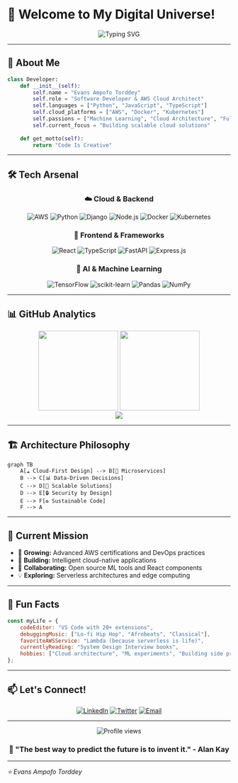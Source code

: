 # 🚀 Welcome to My Digital Universe! 

<div align="center">
  <img src="https://readme-typing-svg.herokuapp.com?font=Fira+Code&weight=600&size=28&duration=3000&pause=1000&color=00D4FF&center=true&vCenter=true&width=600&lines=Backend+Developer;AWS+Cloud+Architect;Python+%26+ML+Enthusiast;React+%26+Node.js+Creator" alt="Typing SVG" />
</div>

---

## 🌟 About Me

```python
class Developer:
    def __init__(self):
        self.name = "Evans Ampofo Torddey"
        self.role = "Software Developer & AWS Cloud Architect"
        self.languages = ["Python", "JavaScript", "TypeScript"]
        self.cloud_platforms = ["AWS", "Docker", "Kubernetes"]
        self.passions = ["Machine Learning", "Cloud Architecture", "Full-Stack Development"]
        self.current_focus = "Building scalable cloud solutions"
    
    def get_motto(self):
        return "Code Is Creative"
```

---

## 🛠️ Tech Arsenal

<div align="center">

### ☁️ Cloud & Backend
![AWS](https://img.shields.io/badge/AWS-%23FF9900.svg?style=for-the-badge&logo=amazon-aws&logoColor=white)
![Python](https://img.shields.io/badge/python-3670A0?style=for-the-badge&logo=python&logoColor=ffdd54)
![Django](https://img.shields.io/badge/django-%23092E20.svg?style=for-the-badge&logo=django&logoColor=white)
![Node.js](https://img.shields.io/badge/node.js-6DA55F?style=for-the-badge&logo=node.js&logoColor=white)
![Docker](https://img.shields.io/badge/docker-%230db7ed.svg?style=for-the-badge&logo=docker&logoColor=white)
![Kubernetes](https://img.shields.io/badge/kubernetes-%23326ce5.svg?style=for-the-badge&logo=kubernetes&logoColor=white)

### 🎨 Frontend & Frameworks
![React](https://img.shields.io/badge/react-%2320232a.svg?style=for-the-badge&logo=react&logoColor=%2361DAFB)
![TypeScript](https://img.shields.io/badge/typescript-%23007ACC.svg?style=for-the-badge&logo=typescript&logoColor=white)
![FastAPI](https://img.shields.io/badge/FastAPI-005571?style=for-the-badge&logo=fastapi)
![Express.js](https://img.shields.io/badge/express.js-%23404d59.svg?style=for-the-badge&logo=express&logoColor=%2361DAFB)

### 🤖 AI & Machine Learning
![TensorFlow](https://img.shields.io/badge/TensorFlow-%23FF6F00.svg?style=for-the-badge&logo=TensorFlow&logoColor=white)
![scikit-learn](https://img.shields.io/badge/scikit--learn-%23F7931E.svg?style=for-the-badge&logo=scikit-learn&logoColor=white)
![Pandas](https://img.shields.io/badge/pandas-%23150458.svg?style=for-the-badge&logo=pandas&logoColor=white)
![NumPy](https://img.shields.io/badge/numpy-%23013243.svg?style=for-the-badge&logo=numpy&logoColor=white)

</div>

---

## 📊 GitHub Analytics

<div align="center">
  <img height="180em" src="https://github-readme-stats.vercel.app/api?username=torddey&show_icons=true&theme=tokyonight&include_all_commits=true&count_private=true"/>
  <img height="180em" src="https://github-readme-stats.vercel.app/api/top-langs/?username=torddey&layout=compact&langs_count=8&theme=tokyonight"/>
</div>

<div align="center">
  <img src="https://github-readme-streak-stats.herokuapp.com/?user=torddey&theme=tokyonight"/>
</div>

---

## 🏗️ Architecture Philosophy

```mermaid
graph TB
    A[☁️ Cloud-First Design] --> B[🔧 Microservices]
    B --> C[📊 Data-Driven Decisions]
    C --> D[🚀 Scalable Solutions]
    D --> E[🔒 Security by Design]
    E --> F[♻️ Sustainable Code]
    F --> A
```

---

## 🎯 Current Mission

- 🌱 **Growing:** Advanced AWS certifications and DevOps practices
- 🔭 **Building:** Intelligent cloud-native applications
- 🤝 **Collaborating:** Open source ML tools and React components
- 💡 **Exploring:** Serverless architectures and edge computing

---

## 🌈 Fun Facts

```javascript
const myLife = {
    codeEditor: "VS Code with 20+ extensions",
    debuggingMusic: ["Lo-fi Hip Hop", "Afrobeats", "Classical"],
    favoriteAWSService: "Lambda (because serverless is life)",
    currentlyReading: "System Design Interview books",
    hobbies: ["Cloud architecture", "ML experiments", "Building side projects"]
};
```

---

## 📫 Let's Connect!

<div align="center">
  
[![LinkedIn](https://img.shields.io/badge/LinkedIn-%230077B5.svg?style=for-the-badge&logo=linkedin&logoColor=white)](https://www.linkedin.com/in/evans-torddey)
[![Twitter](https://img.shields.io/badge/Twitter-%231DA1F2.svg?style=for-the-badge&logo=Twitter&logoColor=white)](https://x.com/EvansTorddey)
[![Email](https://img.shields.io/badge/Email-D14836?style=for-the-badge&logo=gmail&logoColor=white)](mailto:ea.torddey@gmail.com)


</div>

---

<div align="center">
  <img src="https://komarev.com/ghpvc/?username=torddey&color=blueviolet&style=flat-square&label=Profile+Views" alt="Profile views" />
</div>

<div align="center">
  <h3>💭 "The best way to predict the future is to invent it." - Alan Kay</h3>
</div>

---

*⭐️ Evans Ampofo Torddey*